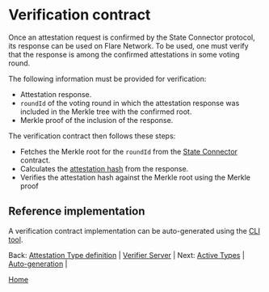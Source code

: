 # Verification contract

Once an attestation request is confirmed by the State Connector protocol, its response can be used on Flare Network.
To be used, one must verify that the response is among the confirmed attestations in some voting round.

The following information must be provided for verification:

-   Attestation response.
-   `roundId` of the voting round in which the attestation response was included in the Merkle tree with the confirmed root.
-   Merkle proof of the inclusion of the response.

The verification contract then follows these steps:

-   Fetches the Merkle root for the `roundId` from the [State Connector](/specs/scProtocol/state-connector-contract.md) contract.
-   Calculates the [attestation hash](/specs/attestations/hash-MIC.md#attestation-hash) from the response.
-   Verifies the attestation hash against the Merkle root using the Merkle proof

## Reference implementation

A verification contract implementation can be auto-generated using the [CLI tool](/specs/attestations/cli.md#verification-contracts).

Back: [Attestation Type definition](/specs/attestations/attestation-type-definition.md) |
[Verifier Server](/specs/attestations/verifier.md) |
Next: [Active Types](/specs/attestations/active-types.md) |
[Auto-generation](/specs/attestations/cli.md) |

[Home](/README.md)
